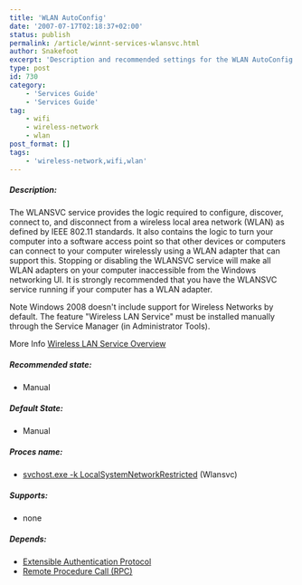 ```yaml
---
title: 'WLAN AutoConfig'
date: '2007-07-17T02:18:37+02:00'
status: publish
permalink: /article/winnt-services-wlansvc.html
author: Snakefoot
excerpt: 'Description and recommended settings for the WLAN AutoConfig service.'
type: post
id: 730
category:
    - 'Services Guide'
    - 'Services Guide'
tag:
    - wifi
    - wireless-network
    - wlan
post_format: []
tags:
    - 'wireless-network,wifi,wlan'
---
```

##### Description:

 The WLANSVC service provides the logic required to configure, discover, connect to, and disconnect from a wireless local area network (WLAN) as defined by IEEE 802.11 standards. It also contains the logic to turn your computer into a software access point so that other devices or computers can connect to your computer wirelessly using a WLAN adapter that can support this. Stopping or disabling the WLANSVC service will make all WLAN adapters on your computer inaccessible from the Windows networking UI. It is strongly recommended that you have the WLANSVC service running if your computer has a WLAN adapter.  
  
 Note Windows 2008 doesn't include support for Wireless Networks by default. The feature "Wireless LAN Service" must be installed manually through the Service Manager (in Administrator Tools).  
  
 More Info [Wireless LAN Service Overview](http://technet.microsoft.com/en-us/library/cc730957.aspx)
 
##### Recommended state:

- Manual

##### Default State:

- Manual

##### Proces name:

- [svchost.exe -k LocalSystemNetworkRestricted](/article/winnt-services-wrapper.html) (Wlansvc)

##### Supports:

- none

##### Depends:

- [Extensible Authentication Protocol](/article/winnt-services-eaphost.html)
- [Remote Procedure Call (RPC)](/article/winnt-services-rpcss.html)